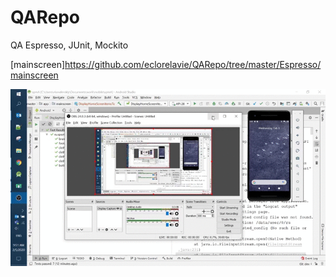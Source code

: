 # QARepo
QA Espresso, JUnit, Mockito

[mainscreen]https://github.com/eclorelavie/QARepo/tree/master/Espresso/mainscreen

![](DisplayHomeScreenItemsTest.kt.gif)
